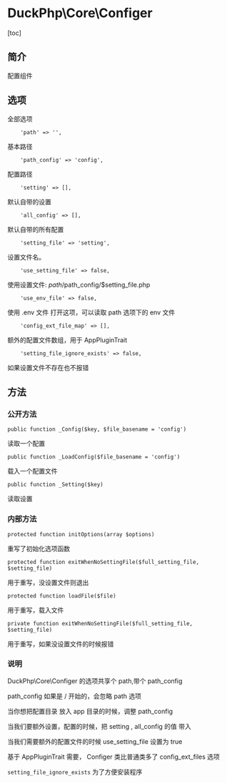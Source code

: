 # DuckPhp\Core\Configer
[toc]

## 简介

配置组件

## 选项
全部选项

        'path' => '',
基本路径

        'path_config' => 'config',
配置路径

        'setting' => [],
默认自带的设置

        'all_config' => [],
默认自带的所有配置

        'setting_file' => 'setting',
设置文件名。

        'use_setting_file' => false,
使用设置文件: $path/$path_config/$setting_file.php

        'use_env_file' => false,
使用 .env 文件
打开这项，可以读取 path 选项下的 env 文件

        'config_ext_file_map' => [],
额外的配置文件数组，用于 AppPluginTrait

        'setting_file_ignore_exists' => false,
如果设置文件不存在也不报错

## 方法
### 公开方法

    public function _Config($key, $file_basename = 'config')
读取一个配置

    public function _LoadConfig($file_basename = 'config')
载入一个配置文件

    public function _Setting($key)
读取设置

### 内部方法

    protected function initOptions(array $options)
重写了初始化选项函数

    protected function exitWhenNoSettingFile($full_setting_file, $setting_file)
用于重写，没设置文件则退出

    protected function loadFile($file)
用于重写，载入文件

    private function exitWhenNoSettingFile($full_setting_file, $setting_file)
用于重写，如果没设置文件的时候报错

### 说明

DuckPhp\Core\Configer 的选项共享个 path,带个 path_config

path_config 如果是 / 开始的，会忽略 path 选项

当你想把配置目录 放入 app 目录的时候，调整 path_config

当我们要额外设置，配置的时候，把 setting , all_config 的值 带入

当我们需要额外的配置文件的时候  use_setting_file 设置为 true

基于  AppPluginTrait  需要， Configer 类比普通类多了 config_ext_files 选项

`setting_file_ignore_exists` 为了方便安装程序
